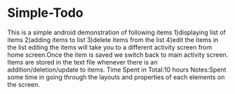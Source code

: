 # Simple-Todo
This is a simple android demonstration of following items
1)displaying  list of items
2)adding items to list
3)delete items from the list
4)edit the items in the list
editing the items will take you to a different activity screen from home screen.Once the item is saved we switch back to main activity screen. 
Items are stored in the text file whenever there is an addition/deletion/update to items.
Time Spent in Total:10 hours 
Notes:Spent some time in going through the layouts and properties of each elements on the screen.
